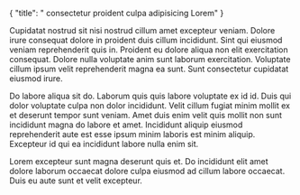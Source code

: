 {
  "title": " consectetur proident culpa adipisicing Lorem"
}

Cupidatat nostrud sit nisi nostrud cillum amet excepteur veniam. Dolore irure consequat dolore in proident duis cillum incididunt. Sint qui eiusmod veniam reprehenderit quis in. Proident eu dolore aliqua non elit exercitation consequat. Dolore nulla voluptate anim sunt laborum exercitation. Voluptate cillum ipsum velit reprehenderit magna ea sunt. Sunt consectetur cupidatat eiusmod irure.

Do labore aliqua sit do. Laborum quis quis labore voluptate ex id id. Duis qui dolor voluptate culpa non dolor incididunt. Velit cillum fugiat minim mollit ex et deserunt tempor sunt veniam. Amet duis enim velit quis mollit non sunt incididunt magna do labore et amet. Incididunt aliquip eiusmod reprehenderit aute est esse ipsum minim laboris est minim aliquip. Excepteur id qui ea incididunt labore nulla enim sit.

Lorem excepteur sunt magna deserunt quis et. Do incididunt elit amet dolore laborum occaecat dolore culpa eiusmod ad cillum labore occaecat. Duis eu aute sunt et velit excepteur.